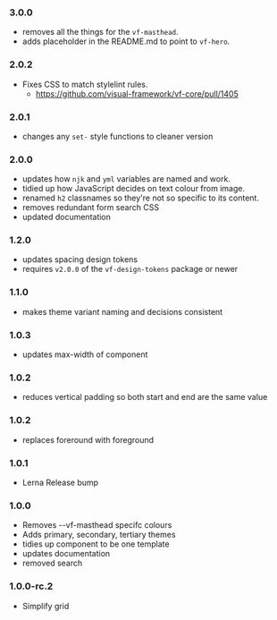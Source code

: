 ### 3.0.0

* removes all the things for the `vf-masthead`.
* adds placeholder in the README.md to point to `vf-hero`.
### 2.0.2

* Fixes CSS to match stylelint rules.
  * https://github.com/visual-framework/vf-core/pull/1405

### 2.0.1

* changes any `set-` style functions to cleaner version

### 2.0.0

* updates how `njk` and `yml` variables are named and work.
* tidied up how JavaScript decides on text colour from image.
* renamed `h2` classnames so they're not so specific to its content.
* removes redundant form search CSS
* updated documentation

### 1.2.0

* updates spacing design tokens
* requires `v2.0.0` of the `vf-design-tokens` package or newer

### 1.1.0

* makes theme variant naming and decisions consistent

### 1.0.3

* updates max-width of component

### 1.0.2

* reduces vertical padding so both start and end are the same value

### 1.0.2

* replaces foreround with foreground

### 1.0.1

* Lerna Release bump

### 1.0.0

* Removes --vf-masthead specifc colours
* Adds primary, secondary, tertiary themes
* tidies up component to be one template
* updates documentation
* removed search

### 1.0.0-rc.2

* Simplify grid
